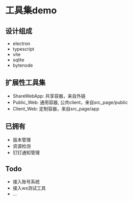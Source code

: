 # 工具集demo

## 设计组成
- electron
- typescript
- vite
- sqlite
- bytenode

## 扩展性工具集
- ShareWebApp: 共享容器，来自外链
- Public_Web: 通用容器, 公共client，来自src_page/public
- Client_Web: 定制容器，来自src_page/app

## 已拥有
- 版本管理
- 资源检测
- 钉钉通知管理

## Todo
- 接入账号系统
- 接入ws测试工具
- ...


